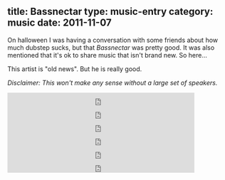 title: Bassnectar
type: music-entry
category: music
date: 2011-11-07
---


On halloween I was having a conversation with some friends about how much dubstep sucks, but that _Bassnectar_ was pretty good. It was also mentioned that it's ok to share music that isn't brand new. So here...

This artist is "old news". But he is really good.

*Disclaimer: This won't make any sense without a large set of speakers.*
   
<iframe width="420" height="30" src="http://www.youtube.com/embed/5M-jOZRe0-8" frameborder="0" allowfullscreen></iframe>
<br />

   
<iframe width="420" height="30" src="http://www.youtube.com/embed/oQmOi3sjDIo" frameborder="0" allowfullscreen></iframe>
<br />

   
<iframe width="420" height="30" src="http://www.youtube.com/embed/C0zfm_Wxc8k" frameborder="0" allowfullscreen></iframe>
<br />

   
<iframe width="420" height="30" src="http://www.youtube.com/embed/tvguv-lvq3k" frameborder="0" allowfullscreen></iframe>
<br />

   
<iframe width="420" height="30" src="http://www.youtube.com/embed/nGlIDlOqurA" frameborder="0" allowfullscreen></iframe>
<br />

   
<iframe width="420" height="30" src="http://www.youtube.com/embed/v90utlNYnBI" frameborder="0" allowfullscreen></iframe>
<br />
